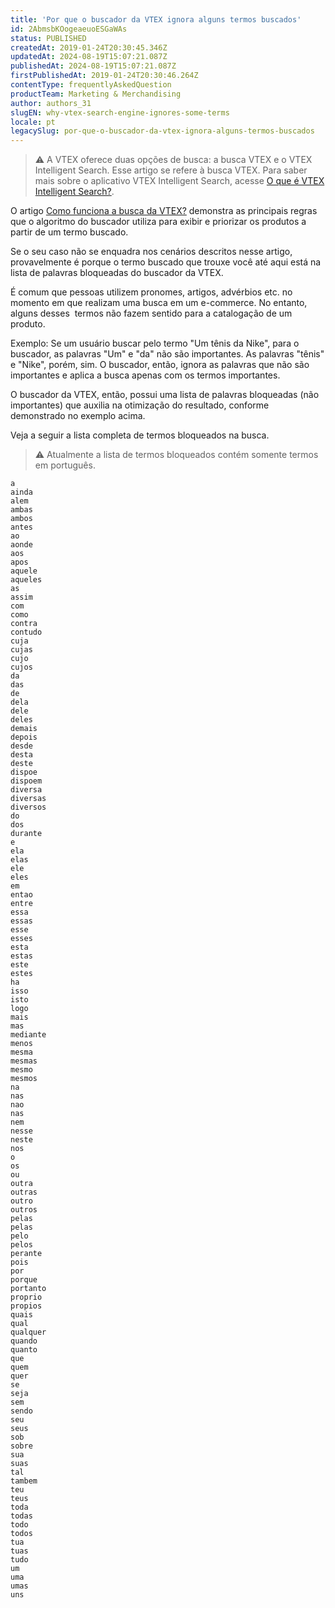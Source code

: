 ```yaml
---
title: 'Por que o buscador da VTEX ignora alguns termos buscados'
id: 2AbmsbKOogeaeuoESGaWAs
status: PUBLISHED
createdAt: 2019-01-24T20:30:45.346Z
updatedAt: 2024-08-19T15:07:21.087Z
publishedAt: 2024-08-19T15:07:21.087Z
firstPublishedAt: 2019-01-24T20:30:46.264Z
contentType: frequentlyAskedQuestion
productTeam: Marketing & Merchandising
author: authors_31
slugEN: why-vtex-search-engine-ignores-some-terms
locale: pt
legacySlug: por-que-o-buscador-da-vtex-ignora-alguns-termos-buscados
---
```


> ⚠️ A VTEX oferece duas opções de busca: a busca VTEX e o VTEX Intelligent Search. Esse artigo se refere à busca VTEX. Para saber mais sobre o aplicativo VTEX Intelligent Search, acesse <a href = "https://help.vtex.com/pt/tracks/vtex-intelligent-search--19wrbB7nEQcmwzDPl1l4Cb">O que é VTEX Intelligent Search?</a>.

O artigo [Como funciona a busca da VTEX?](https://help.vtex.com/pt/tutorial/como-funciona-a-busca-da-vtex) demonstra as principais regras que o algoritmo do buscador utiliza para exibir e priorizar os produtos a partir de um termo buscado.

Se o seu caso não se enquadra nos cenários descritos nesse artigo, provavelmente é porque o termo buscado que trouxe você até aqui está na lista de palavras bloqueadas do buscador da VTEX.

É comum que pessoas utilizem pronomes, artigos, advérbios etc. no momento em que realizam uma busca em um e-commerce. No entanto, alguns desses  termos não fazem sentido para a catalogação de um produto.

Exemplo:
Se um usuário buscar pelo termo "Um tênis da Nike", para o buscador, as palavras "Um" e "da" não são importantes. As palavras "tênis" e "Nike", porém, sim. O buscador, então, ignora as palavras que não são importantes e aplica a busca apenas com os termos importantes.

O buscador da VTEX, então, possui uma lista de palavras bloqueadas (não importantes) que auxilia na otimização do resultado, conforme demonstrado no exemplo acima.

Veja a seguir a lista completa de termos bloqueados na busca.

> ⚠️ Atualmente a lista de termos bloqueados contém somente termos em português.

```
a
ainda
alem
ambas
ambos
antes
ao
aonde
aos
apos
aquele
aqueles
as
assim
com
como
contra
contudo
cuja
cujas
cujo
cujos
da
das
de
dela
dele
deles
demais
depois
desde
desta
deste
dispoe
dispoem
diversa
diversas
diversos
do
dos
durante
e
ela
elas
ele
eles
em
entao
entre
essa
essas
esse
esses
esta
estas
este
estes
ha
isso
isto
logo
mais
mas
mediante
menos
mesma
mesmas
mesmo
mesmos
na
nas
nao
nas
nem
nesse
neste
nos
o
os
ou
outra
outras
outro
outros
pelas
pelas
pelo
pelos
perante
pois
por
porque
portanto
proprio
propios
quais
qual
qualquer
quando
quanto
que
quem
quer
se
seja
sem
sendo
seu
seus
sob
sobre
sua
suas
tal
tambem
teu
teus
toda
todas
todo
todos
tua
tuas
tudo
um
uma
umas
uns
```
